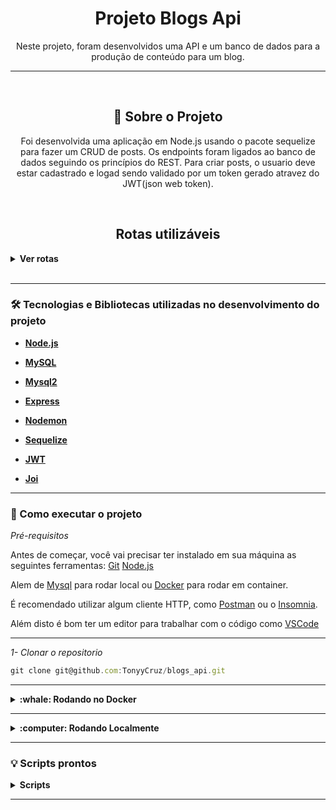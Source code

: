 <h1 align="center">Projeto Blogs Api</h1>
<p align="center">Neste projeto, foram desenvolvidos uma API e um banco de dados para a produção de conteúdo para um blog.</p>

---

<br>

<h2 align="center">📃 Sobre o Projeto</h2>

<p align="center">Foi desenvolvida uma aplicação em Node.js usando o pacote sequelize para fazer um CRUD de posts. Os endpoints foram ligados ao banco de dados seguindo os princípios do REST.
  Para criar posts, o usuario deve estar cadastrado e logad sendo validado por um token gerado atravez do JWT(json web token).
</p>

<br>

<h2 align="center">Rotas utilizáveis</h2>

<details>
  <summary><strong>Ver rotas</strong></summary><br />
  
  - POST `/user` para cadastrar novo usuario. Utilize um body nesse formato:

```jsx
{
  "displayName": "Monkey D. Luffy",
  "email": "luffy@pirateking.com",
  "password": "estoucomfome",
  "image": "https://img.assinaja.com/upl/lojas/mundosinfinitos/imagens/foto-one-piece.png"
}
```
  
---
  
- POST `/login` para fazer login e receber um token. Utilize um body nesse formato:

```jsx
{
  "email": "luffy@pirateking.com",
  "password": "estoucomfome"
}
```
  
---
  
- POST `/post` para criar uma nova postagem. Utilize um body nesse formato:

```jsx
{
  "title": "Serei o rei dos piratas",
  "content": "Vou encontrar todos os pegaços",
  "categoryIds": [1]
}
```

---
  
- POST `/categories` para adicionar uma nova categoria. Utilize um body nesse formato:

```jsx
{
  "name": "Animation"
}
```

---

- GET `/user` traz todos os usuarios.

---

- GET `/user/:id` traz o usuário de acordo com o id no banco de dados se ele existir.

---

- GET `/categories` para buscar todas as categorias.

---
  
- GET `/post` para trazer todos os blogs post.
  
---
  
- GET `/post/:id` para trazer o blog post baseado no id do banco de dados se ele existir.
  
---
  
- GET `/post/search?q=<conteudo da busca>` retornar um array de post que contenham em seu título ou conteúdo o termo passado na URL. Exemplo de url:

```jsx
  http://localhost:<PORT>/post/search?q=comida
```

---

- PUT `/post/:id` para atualizar o poste caso ele exista e pertença ao usuario logado. Utilize um body nesse formato:

```jsx
{
  "title": "Lufeeeee",
  "content": "Cade minha comida"
}
```

---

- PUT `/sales/:id` para atualizar a venda. Utilize um body nesse formato:

```jsx
  [
    {
      "productId": 1,
      "quantity":2
    },
  ]
```

---
  
- DELETE `/post/:id` deleta um blog post de acordo com o id caso a pessoa seja dona dele.
  
---
  
- DELETE `/user/me` encontra o usuario logado travez do token de validação e o deleta.

</details>

<br>

---

### 🛠 Tecnologias e Bibliotecas utilizadas no desenvolvimento do projeto

- **[Node.js](https://nodejs.org/en/)**

- **[MySQL](https://www.mysql.com/products/workbench/)**

- **[Mysql2](https://www.npmjs.com/package/mysql2)**

- **[Express](http://expressjs.com/pt-br/)**

- **[Nodemon](https://www.npmjs.com/package/nodemon)**
  
- **[Sequelize](https://sequelize.org/)**
  
- **[JWT](https://jwt.io/introduction)**
  
- **[Joi](https://www.npmjs.com/package/joi)**


---

### 🚀 Como executar o projeto

_Pré-requisitos_

Antes de começar, você vai precisar ter instalado em sua máquina as seguintes ferramentas:
[Git](https://git-scm.com)
[Node.js](https://nodejs.org/en/)
  
Alem de [Mysql](https://www.mysql.com/) para rodar local ou [Docker](https://docs.docker.com/get-docker/) para rodar em container.


É recomendado utilizar algum cliente HTTP, como [Postman](https://www.postman.com/) ou o [Insomnia](https://insomnia.rest/download).

Além disto é bom ter um editor para trabalhar com o código como [VSCode](https://code.visualstudio.com/)

---

_1- Clonar o repositorio_

```jsx
git clone git@github.com:TonyyCruz/blogs_api.git
```

---


<details>
  <summary><strong>:whale: Rodando no Docker</strong></summary><br />
  
  ## Com Docker
 
 
_Rode o serviço `node` com o comando_

```jsx
  docker-compose up -d
```

- Esse serviço irá inicializar dois containers chamados `blogs_api` e outro chamado `blogs_api_db`.
  - A partir daqui você pode rodar o container via CLI ou abri-lo no VS Code.

_Via CLI use o comando_
```jsx
docker exec -it blogs_api bash
```
- Ele te dará acesso ao terminal interativo do container blogs_api(node) criado pelo compose, que está rodando em segundo plano.

_Instale as dependências `dentro do container` com_

```jsx
npm install
```

⚠️Atenção: Caso opte por utilizar o Docker, TODOS os scripts disponíveis no package.json devem ser executados DENTRO do container, ou seja, no terminal que aparece após a execução do comando docker exec.
  
  </details>
  
---
  
<details>
  <summary><strong>:computer: Rodando Localmente</strong></summary><br />
 
 _Instale as dependências com o comando_
 
 ```jsx
npm install
```
- Para rodar o projeto desta forma, **obrigatoriamente** você deve ter o `node` instalado em seu computador.
  - Recomenda-se a versão `^16`
  
 ⚠️Atenção: Não esqueça de renomear/configurar o arquivo .env.example
</details>

---


### 💡 Scripts prontos
<details>
  <summary><strong>Scripts</strong></summary><br />

  - Criar o banco de dados e gerar as tabelas:
  ```sh
    npm run prestart
  ```

  - Limpar e popular o banco de dados:
  ```sh
    npm run seed
  ```

  - Iniciar o servidor Node:
  ```sh
    npm start
  ```

  - Iniciar o servidor Node com nodemon:
  ```sh
    npm run debug
  ```

  <br />
</details>

---
